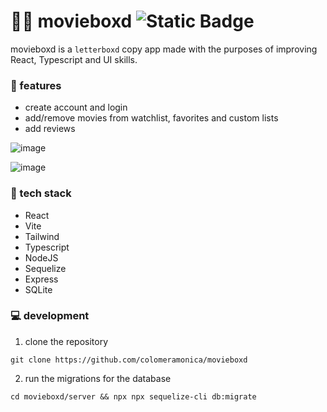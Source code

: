 # 🍿🎥 movieboxd ![Static Badge](https://img.shields.io/badge/work%20in%20progress-yellow?style=for-the-badge)


movieboxd is a `letterboxd` copy app made with the purposes of improving React, Typescript and UI skills.

### 🌟 features

- create account and login
- add/remove movies from watchlist, favorites and custom lists
- add reviews

![image](https://github.com/user-attachments/assets/412d3551-dbe7-4624-92ff-f6da717d4fa4)


![image](https://github.com/user-attachments/assets/b4d48dac-3469-4d46-bb3f-a36c7941c4c2)

### 👾 tech stack

- React
- Vite
- Tailwind
- Typescript
- NodeJS
- Sequelize
- Express
- SQLite

### 💻 development

  1. clone the repository
```
git clone https://github.com/colomeramonica/movieboxd
```
  2. run the migrations for the database
```
cd movieboxd/server && npx npx sequelize-cli db:migrate
```
